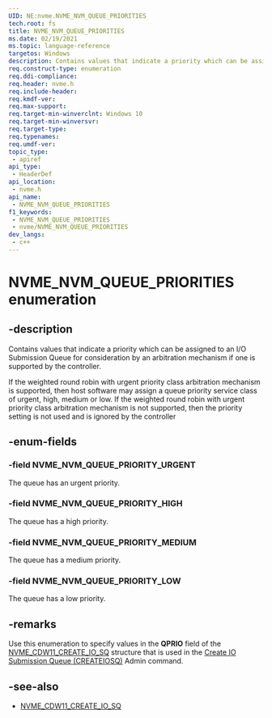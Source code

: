 ```yaml
---
UID: NE:nvme.NVME_NVM_QUEUE_PRIORITIES
tech.root: fs
title: NVME_NVM_QUEUE_PRIORITIES
ms.date: 02/19/2021
ms.topic: language-reference
targetos: Windows
description: Contains values that indicate a priority which can be assigned to an I/O Submission Queue for consideration by an arbitration mechanism if one is supported by the controller.
req.construct-type: enumeration
req.ddi-compliance: 
req.header: nvme.h
req.include-header: 
req.kmdf-ver: 
req.max-support: 
req.target-min-winverclnt: Windows 10
req.target-min-winversvr: 
req.target-type: 
req.typenames: 
req.umdf-ver: 
topic_type:
 - apiref
api_type:
 - HeaderDef
api_location:
 - nvme.h
api_name:
 - NVME_NVM_QUEUE_PRIORITIES
f1_keywords:
 - NVME_NVM_QUEUE_PRIORITIES
 - nvme/NVME_NVM_QUEUE_PRIORITIES
dev_langs:
 - c++
---
```


# NVME_NVM_QUEUE_PRIORITIES enumeration


## -description

Contains values that indicate a priority which can be assigned to an I/O Submission Queue for consideration by an arbitration mechanism if one is supported by the controller.

If the weighted round robin with urgent priority class arbitration mechanism is supported, then host software may assign a queue priority service class of urgent, high, medium or low. If the weighted round robin with urgent priority class arbitration mechanism is not supported, then the priority setting is not used and is ignored by the controller

## -enum-fields

### -field NVME_NVM_QUEUE_PRIORITY_URGENT

The queue has an urgent priority.

### -field NVME_NVM_QUEUE_PRIORITY_HIGH

The queue has a high priority.

### -field NVME_NVM_QUEUE_PRIORITY_MEDIUM

The queue has a medium priority.

### -field NVME_NVM_QUEUE_PRIORITY_LOW

The queue has a low priority.

## -remarks

Use this enumeration to specify values in the **QPRIO** field of the [NVME_CDW11_CREATE_IO_SQ](ns-nvme-nvme_cdw11_create_io_sq.md) structure that is used in the [Create IO Submission Queue (CREATEIOSQ)](ns-nvme-nvme_command.md) Admin command.

## -see-also

- [NVME_CDW11_CREATE_IO_SQ](ns-nvme-nvme_cdw11_create_io_sq.md)

